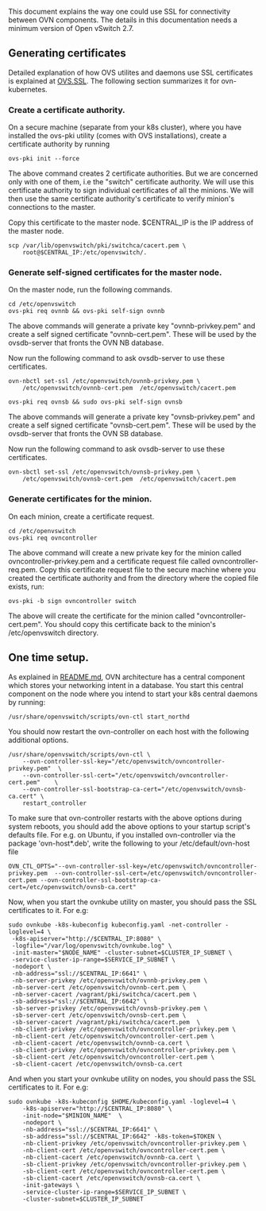 This document explains the way one could use SSL for connectivity between OVN
components.  The details in this documentation needs a minimum version of
Open vSwitch 2.7.

## Generating certificates

Detailed explanation of how OVS utilites and daemons use SSL certificates is
explained at [OVS.SSL].  The following section summarizes it for
ovn-kubernetes.

### Create a certificate authority.

On a secure machine (separate from your k8s cluster), where you have installed
the ovs-pki utility (comes with OVS installations), create a certificate
authority by running

```
ovs-pki init --force
```

The above command creates 2 certificate authorities.  But we are concerned only
with one of them, i.e the "switch" certificate authority.  We will use this
certificate authority to sign individual certificates of all the minions.  We
will then use the same certificate authority's certificate to verify minion's
connections to the master.

Copy this certificate to the master node. $CENTRAL_IP is the IP address of the
master node.

```
scp /var/lib/openvswitch/pki/switchca/cacert.pem \
    root@$CENTRAL_IP:/etc/openvswitch/.
```

### Generate self-signed certificates for the master node.

On the master node, run the following commands.

```
cd /etc/openvswitch
ovs-pki req ovnnb && ovs-pki self-sign ovnnb
```

The above commands will generate a private key "ovnnb-privkey.pem"
and create a self signed certificate "ovnnb-cert.pem".  These will
be used by the ovsdb-server that fronts the OVN NB database.

Now run the following command to ask ovsdb-server to use these
certificates.

```
ovn-nbctl set-ssl /etc/openvswitch/ovnnb-privkey.pem \
    /etc/openvswitch/ovnnb-cert.pem  /etc/openvswitch/cacert.pem
```

```
ovs-pki req ovnsb && sudo ovs-pki self-sign ovnsb
```

The above commands will generate a private key "ovnsb-privkey.pem"
and create a self signed certificate "ovnsb-cert.pem".  These will
be used by the ovsdb-server that fronts the OVN SB database.

Now run the following command to ask ovsdb-server to use these
certificates.

```
ovn-sbctl set-ssl /etc/openvswitch/ovnsb-privkey.pem \
    /etc/openvswitch/ovnsb-cert.pem  /etc/openvswitch/cacert.pem
```

### Generate certificates for the minion.

On each minion, create a certificate request.

```
cd /etc/openvswitch
ovs-pki req ovncontroller
```

The above command will create a new private key for the minion called
ovncontroller-privkey.pem and a certificate request file called
ovncontroller-req.pem.  Copy this certificate request file to the secure
machine where you created the certificate authority and from the directory
where the copied file exists, run:

```
ovs-pki -b sign ovncontroller switch
```

The above will create the certificate for the minion called
"ovncontroller-cert.pem". You should copy this certificate back to the
minion's /etc/openvswitch directory.

## One time setup.

As explained in [README.md], OVN architecture has a central component which
stores your networking intent in a database.  You start this central component
on the node where you intend to start your k8s central daemons by running:

```
/usr/share/openvswitch/scripts/ovn-ctl start_northd
```

You should now restart the ovn-controller on each host with the following
additional options.

```
/usr/share/openvswitch/scripts/ovn-ctl \
    --ovn-controller-ssl-key="/etc/openvswitch/ovncontroller-privkey.pem"  \
    --ovn-controller-ssl-cert="/etc/openvswitch/ovncontroller-cert.pem"    \
    --ovn-controller-ssl-bootstrap-ca-cert="/etc/openvswitch/ovnsb-ca.cert" \
    restart_controller
```

To make sure that ovn-controller restarts with the above options during system
reboots, you should add the above options to your startup script's defaults
file.  For e.g. on Ubuntu, if you installed ovn-controller via the package
'ovn-host*.deb', write the following to your /etc/default/ovn-host file

```
OVN_CTL_OPTS="--ovn-controller-ssl-key=/etc/openvswitch/ovncontroller-privkey.pem  --ovn-controller-ssl-cert=/etc/openvswitch/ovncontroller-cert.pem --ovn-controller-ssl-bootstrap-ca-cert=/etc/openvswitch/ovnsb-ca.cert"
```

Now, when you start the ovnkube utility on master, you should pass the SSL
certificates to it. For e.g:

```
sudo ovnkube -k8s-kubeconfig kubeconfig.yaml -net-controller -loglevel=4 \
 -k8s-apiserver="http://$CENTRAL_IP:8080" \
 -logfile="/var/log/openvswitch/ovnkube.log" \
 -init-master="$NODE_NAME" -cluster-subnet=$CLUSTER_IP_SUBNET \
 -service-cluster-ip-range=$SERVICE_IP_SUBNET \
 -nodeport \
 -nb-address="ssl://$CENTRAL_IP:6641" \
 -nb-server-privkey /etc/openvswitch/ovnnb-privkey.pem \
 -nb-server-cert /etc/openvswitch/ovnnb-cert.pem \
 -nb-server-cacert /vagrant/pki/switchca/cacert.pem \
 -sb-address="ssl://$CENTRAL_IP:6642" \
 -sb-server-privkey /etc/openvswitch/ovnsb-privkey.pem \
 -sb-server-cert /etc/openvswitch/ovnsb-cert.pem \
 -sb-server-cacert /vagrant/pki/switchca/cacert.pem  \
 -nb-client-privkey /etc/openvswitch/ovncontroller-privkey.pem \
 -nb-client-cert /etc/openvswitch/ovncontroller-cert.pem \
 -nb-client-cacert /etc/openvswitch/ovnnb-ca.cert \
 -sb-client-privkey /etc/openvswitch/ovncontroller-privkey.pem \
 -sb-client-cert /etc/openvswitch/ovncontroller-cert.pem \
 -sb-client-cacert /etc/openvswitch/ovnsb-ca.cert
```

And when you start your ovnkube utility on nodes, you should pass the SSL
certificates to it. For e.g:

```
sudo ovnkube -k8s-kubeconfig $HOME/kubeconfig.yaml -loglevel=4 \
    -k8s-apiserver="http://$CENTRAL_IP:8080" \
    -init-node="$MINION_NAME"  \
    -nodeport \
    -nb-address="ssl://$CENTRAL_IP:6641" \
    -sb-address="ssl://$CENTRAL_IP:6642" -k8s-token=$TOKEN \
    -nb-client-privkey /etc/openvswitch/ovncontroller-privkey.pem \
    -nb-client-cert /etc/openvswitch/ovncontroller-cert.pem \
    -nb-client-cacert /etc/openvswitch/ovnnb-ca.cert \
    -sb-client-privkey /etc/openvswitch/ovncontroller-privkey.pem \
    -sb-client-cert /etc/openvswitch/ovncontroller-cert.pem \
    -sb-client-cacert /etc/openvswitch/ovnsb-ca.cert \
    -init-gateways \
    -service-cluster-ip-range=$SERVICE_IP_SUBNET \
    -cluster-subnet=$CLUSTER_IP_SUBNET
```

[README.md]: README.md
[OVS.SSL]: http://docs.openvswitch.org/en/latest/howto/ssl
